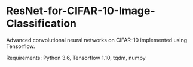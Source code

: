 # ResNet-for-CIFAR-10-Image-Classification
Advanced convolutional neural networks on CIFAR-10 implemented using Tensorflow. 

Requirements: Python 3.6, Tensorflow 1.10, tqdm, numpy

